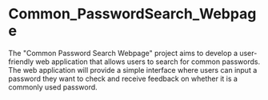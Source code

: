 # Common_PasswordSearch_Webpage
The "Common Password Search Webpage" project aims to develop a user-friendly web application that allows users to search for common passwords. The web application will provide a simple interface where users can input a password they want to check and receive feedback on whether it is a commonly used password.
